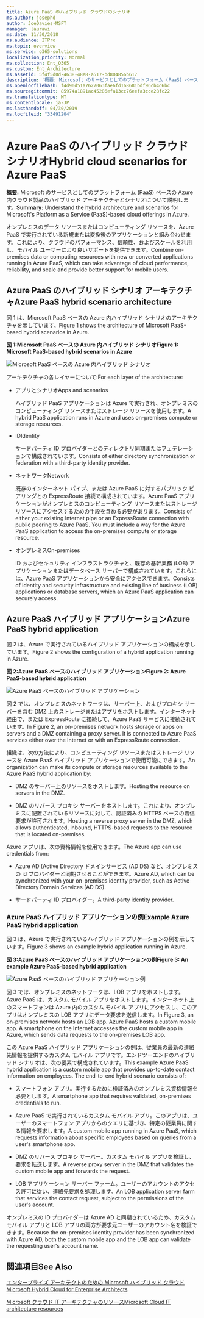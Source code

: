 ```yaml
---
title: Azure PaaS のハイブリッド クラウドのシナリオ
ms.author: josephd
author: JoeDavies-MSFT
manager: laurawi
ms.date: 11/30/2018
ms.audience: ITPro
ms.topic: overview
ms.service: o365-solutions
localization_priority: Normal
ms.collection: Ent_O365
ms.custom: Ent_Architecture
ms.assetid: 5f4f5d0d-4638-48e8-a517-bd804856b617
description: '概要: Microsoft のサービスとしてのプラットフォーム (PaaS) ベースの Azure 内クラウド製品のハイブリッド アーキテクチャとシナリオについて説明します。'
ms.openlocfilehash: f4d90d51a7627063fae6fd168681bdf96cb4d6bc
ms.sourcegitcommit: 85974a1891ac45286efa13cc76eefa3cce28fc22
ms.translationtype: MT
ms.contentlocale: ja-JP
ms.lasthandoff: 04/30/2019
ms.locfileid: "33491204"
---
```

# <a name="hybrid-cloud-scenarios-for-azure-paas"></a><span data-ttu-id="f2862-103">Azure PaaS のハイブリッド クラウド シナリオ</span><span class="sxs-lookup"><span data-stu-id="f2862-103">Hybrid cloud scenarios for Azure PaaS</span></span>

 <span data-ttu-id="f2862-104">**概要:** Microsoft のサービスとしてのプラットフォーム (PaaS) ベースの Azure 内クラウド製品のハイブリッド アーキテクチャとシナリオについて説明します。</span><span class="sxs-lookup"><span data-stu-id="f2862-104">**Summary:** Understand the hybrid architecture and scenarios for Microsoft's Platform as a Service (PaaS)-based cloud offerings in Azure.</span></span>
  
<span data-ttu-id="f2862-105">オンプレミスのデータ リソースまたはコンピューティング リソースを、Azure PaaS で実行されている新規または変換後のアプリケーションと組み合わせます。これにより、クラウドのパフォーマンス、信頼性、およびスケールを利用し、モバイル ユーザーにより良いサポートを提供できます。</span><span class="sxs-lookup"><span data-stu-id="f2862-105">Combine on-premises data or computing resources with new or converted applications running in Azure PaaS, which can take advantage of cloud performance, reliability, and scale and provide better support for mobile users.</span></span> 
  
## <a name="azure-paas-hybrid-scenario-architecture"></a><span data-ttu-id="f2862-106">Azure PaaS のハイブリッド シナリオ アーキテクチャ</span><span class="sxs-lookup"><span data-stu-id="f2862-106">Azure PaaS hybrid scenario architecture</span></span>

<span data-ttu-id="f2862-107">図 1 は、Microsoft PaaS ベースの Azure 内ハイブリッド シナリオのアーキテクチャを示しています。</span><span class="sxs-lookup"><span data-stu-id="f2862-107">Figure 1 shows the architecture of Microsoft PaaS-based hybrid scenarios in Azure.</span></span>
  
<span data-ttu-id="f2862-108">**図 1:Microsoft PaaS ベースの Azure 内ハイブリッド シナリオ**</span><span class="sxs-lookup"><span data-stu-id="f2862-108">**Figure 1: Microsoft PaaS-based hybrid scenarios in Azure**</span></span>

![Microsoft PaaS ベースの Azure 内ハイブリッド シナリオ](media/Hybrid-Poster/Hybrid-Cloud-Stack-PaaS.png)
  
<span data-ttu-id="f2862-110">アーキテクチャの各レイヤーについて:</span><span class="sxs-lookup"><span data-stu-id="f2862-110">For each layer of the architecture:</span></span>
  
- <span data-ttu-id="f2862-111">アプリとシナリオ</span><span class="sxs-lookup"><span data-stu-id="f2862-111">Apps and scenarios</span></span>
    
    <span data-ttu-id="f2862-112">ハイブリッド PaaS アプリケーションは Azure で実行され、オンプレミスのコンピューティング リソースまたはストレージ リソースを使用します。</span><span class="sxs-lookup"><span data-stu-id="f2862-112">A hybrid PaaS application runs in Azure and uses on-premises compute or storage resources.</span></span>
    
- <span data-ttu-id="f2862-113">ID</span><span class="sxs-lookup"><span data-stu-id="f2862-113">Identity</span></span>
    
    <span data-ttu-id="f2862-114">サードパーティ ID プロバイダーとのディレクトリ同期またはフェデレーションで構成されています。</span><span class="sxs-lookup"><span data-stu-id="f2862-114">Consists of either directory synchronization or federation with a third-party identity provider.</span></span>
    
- <span data-ttu-id="f2862-115">ネットワーク</span><span class="sxs-lookup"><span data-stu-id="f2862-115">Network</span></span>
    
    <span data-ttu-id="f2862-p101">既存のインターネット パイプ、または Azure PaaS に対するパブリック ピアリングとの ExpressRoute 接続で構成されています。Azure PaaS アプリケーションがオンプレミスのコンピューティング リソースまたはストレージ リソースにアクセスするための手段を含める必要があります。</span><span class="sxs-lookup"><span data-stu-id="f2862-p101">Consists of either your existing Internet pipe or an ExpressRoute connection with public peering to Azure PaaS. You must include a way for the Azure PaaS application to access the on-premises compute or storage resource.</span></span>
    
- <span data-ttu-id="f2862-118">オンプレミス</span><span class="sxs-lookup"><span data-stu-id="f2862-118">On-premises</span></span>
    
    <span data-ttu-id="f2862-119">ID およびセキュリティ インフラストラクチャと、既存の基幹業務 (LOB) アプリケーションまたはデータベース サーバーで構成されています。これらには、Azure PaaS アプリケーションから安全にアクセスできます。</span><span class="sxs-lookup"><span data-stu-id="f2862-119">Consists of identity and security infrastructure and existing line of business (LOB) applications or database servers, which an Azure PaaS application can securely access.</span></span>
    
## <a name="azure-paas-hybrid-application"></a><span data-ttu-id="f2862-120">Azure PaaS ハイブリッド アプリケーション</span><span class="sxs-lookup"><span data-stu-id="f2862-120">Azure PaaS hybrid application</span></span>

<span data-ttu-id="f2862-121">図 2 は、Azure で実行されているハイブリッド アプリケーションの構成を示しています。</span><span class="sxs-lookup"><span data-stu-id="f2862-121">Figure 2 shows the configuration of a hybrid application running in Azure.</span></span>
  
<span data-ttu-id="f2862-122">**図 2:Azure PaaS ベースのハイブリッド アプリケーション**</span><span class="sxs-lookup"><span data-stu-id="f2862-122">**Figure 2: Azure PaaS-based hybrid application**</span></span>

![Azure PaaS ベースのハイブリッド アプリケーション](media/Hybrid-Poster/Hybrid-Cloud-Stack-PaaS-Apps.png)
  
<span data-ttu-id="f2862-p102">図 2 では、オンプレミスのネットワークは、サーバー上、およびプロキシ サーバーを含む DMZ 上のストレージまたはアプリをホストします。インターネット経由で、または ExpressRoute に接続して、Azure PaaS サービスに接続されています。</span><span class="sxs-lookup"><span data-stu-id="f2862-p102">In Figure 2, an on-premises network hosts storage or apps on servers and a DMZ containing a proxy server. It is connected to Azure PaaS services either over the Internet or with an ExpressRoute connection.</span></span>
  
<span data-ttu-id="f2862-126">組織は、次の方法により、コンピューティング リソースまたはストレージ リソースを Azure PaaS ハイブリッド アプリケーションで使用可能にできます。</span><span class="sxs-lookup"><span data-stu-id="f2862-126">An organization can make its compute or storage resources available to the Azure PaaS hybrid application by:</span></span>
  
- <span data-ttu-id="f2862-127">DMZ のサーバー上のリソースをホストします。</span><span class="sxs-lookup"><span data-stu-id="f2862-127">Hosting the resource on servers in the DMZ.</span></span>
    
- <span data-ttu-id="f2862-128">DMZ のリバース プロキシ サーバーをホストします。これにより、オンプレミスに配置されているリソースに対して、認証済みの HTTPS ベースの着信要求が許可されます。</span><span class="sxs-lookup"><span data-stu-id="f2862-128">Hosting a reverse proxy server in the DMZ, which allows authenticated, inbound, HTTPS-based requests to the resource that is located on-premises.</span></span>
    
<span data-ttu-id="f2862-129">Azure アプリは、次の資格情報を使用できます。</span><span class="sxs-lookup"><span data-stu-id="f2862-129">The Azure app can use credentials from:</span></span>
  
- <span data-ttu-id="f2862-130">Azure AD (Active Directory ドメインサービス (AD DS) など、オンプレミスの id プロバイダーと同期させることができます。</span><span class="sxs-lookup"><span data-stu-id="f2862-130">Azure AD, which can be synchronized with your on-premises identity provider, such as Active Directory Domain Services (AD DS).</span></span>
    
- <span data-ttu-id="f2862-131">サードパーティ ID プロバイダー。</span><span class="sxs-lookup"><span data-stu-id="f2862-131">A third-party identity provider.</span></span>
    
### <a name="example-azure-paas-hybrid-application"></a><span data-ttu-id="f2862-132">Azure PaaS ハイブリッド アプリケーションの例</span><span class="sxs-lookup"><span data-stu-id="f2862-132">Example Azure PaaS hybrid application</span></span>

<span data-ttu-id="f2862-133">図 3 は、Azure で実行されているハイブリッド アプリケーションの例を示しています。</span><span class="sxs-lookup"><span data-stu-id="f2862-133">Figure 3 shows an example hybrid application running in Azure.</span></span>
  
<span data-ttu-id="f2862-134">**図 3:Azure PaaS ベースのハイブリッド アプリケーションの例**</span><span class="sxs-lookup"><span data-stu-id="f2862-134">**Figure 3: An example Azure PaaS-based hybrid application**</span></span>

![Azure PaaS ベースのハイブリッド アプリケーション例](media/Hybrid-Poster/Hybrid-Cloud-Stack-PaaS-Apps-Ex.png)
  
<span data-ttu-id="f2862-p103">図 3 では、オンプレミスのネットワークは、LOB アプリをホストします。Azure PaaS は、カスタム モバイル アプリをホストします。インターネット上のスマートフォンは Azure 内のカスタム モバイル アプリにアクセスし、このアプリはオンプレミスの LOB アプリにデータ要求を送信します。</span><span class="sxs-lookup"><span data-stu-id="f2862-p103">In Figure 3, an on-premises network hosts an LOB app. Azure PaaS hosts a custom mobile app. A smartphone on the Internet accesses the custom mobile app in Azure, which sends data requests to the on-premises LOB app.</span></span>
  
<span data-ttu-id="f2862-p104">この Azure PaaS ハイブリッド アプリケーションの例は、従業員の最新の連絡先情報を提供するカスタム モバイル アプリです。エンドツーエンドのハイブリッド シナリオは、次の要素で構成されています。</span><span class="sxs-lookup"><span data-stu-id="f2862-p104">This example Azure PaaS hybrid application is a custom mobile app that provides up-to-date contact information on employees. The end-to-end hybrid scenario consists of:</span></span>
  
- <span data-ttu-id="f2862-141">スマートフォン アプリ。実行するために検証済みのオンプレミス資格情報を必要とします。</span><span class="sxs-lookup"><span data-stu-id="f2862-141">A smartphone app that requires validated, on-premises credentials to run.</span></span>
    
- <span data-ttu-id="f2862-142">Azure PaaS で実行されているカスタム モバイル アプリ。このアプリは、ユーザーのスマートフォン アプリからのクエリに基づき、特定の従業員に関する情報を要求します。</span><span class="sxs-lookup"><span data-stu-id="f2862-142">A custom mobile app running in Azure PaaS, which requests information about specific employees based on queries from a user's smartphone app.</span></span>
    
- <span data-ttu-id="f2862-143">DMZ のリバース プロキシ サーバー。カスタム モバイル アプリを検証し、要求を転送します。</span><span class="sxs-lookup"><span data-stu-id="f2862-143">A reverse proxy server in the DMZ that validates the custom mobile app and forwards the request.</span></span>
    
- <span data-ttu-id="f2862-144">LOB アプリケーション サーバー ファーム。ユーザーのアカウントのアクセス許可に従い、連絡先要求を処理します。</span><span class="sxs-lookup"><span data-stu-id="f2862-144">An LOB application server farm that services the contact request, subject to the permissions of the user's account.</span></span>
    
<span data-ttu-id="f2862-145">オンプレミスの ID プロバイダーは Azure AD と同期されているため、カスタム モバイル アプリと LOB アプリの両方が要求元ユーザーのアカウント名を検証できます。</span><span class="sxs-lookup"><span data-stu-id="f2862-145">Because the on-premises identity provider has been synchronized with Azure AD, both the custom mobile app and the LOB app can validate the requesting user's account name.</span></span>
  
## <a name="see-also"></a><span data-ttu-id="f2862-146">関連項目</span><span class="sxs-lookup"><span data-stu-id="f2862-146">See Also</span></span>

[<span data-ttu-id="f2862-147">エンタープライズ アーキテクトのための Microsoft ハイブリッド クラウド</span><span class="sxs-lookup"><span data-stu-id="f2862-147">Microsoft Hybrid Cloud for Enterprise Architects</span></span>](microsoft-hybrid-cloud-for-enterprise-architects.md)
  
[<span data-ttu-id="f2862-148">Microsoft クラウド IT アーキテクチャのリソース</span><span class="sxs-lookup"><span data-stu-id="f2862-148">Microsoft Cloud IT architecture resources</span></span>](microsoft-cloud-it-architecture-resources.md)

